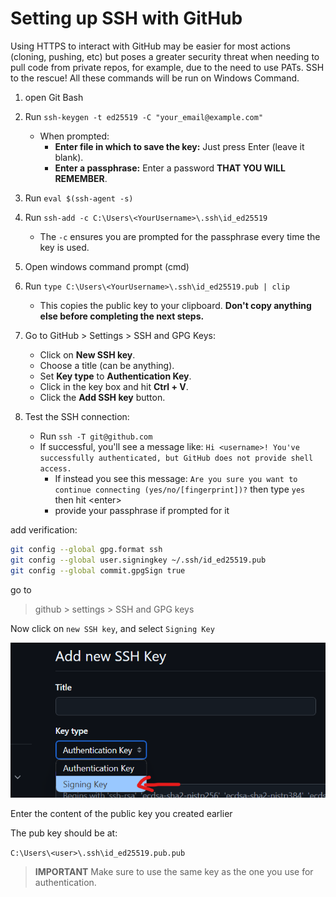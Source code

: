 # Setting up SSH  with GitHub

Using HTTPS to interact with GitHub may be easier for most actions (cloning, pushing, etc) but poses a greater security threat when needing to pull code from private repos, for example, due to the need to use PATs. SSH to the rescue! All these commands will be run on Windows Command.

1. open Git Bash

2. Run `ssh-keygen -t ed25519 -C "your_email@example.com"`
   - When prompted:
     - **Enter file in which to save the key:** Just press Enter (leave it blank).
     - **Enter a passphrase:** Enter a password **THAT YOU WILL REMEMBER**.

3. Run `eval $(ssh-agent -s)`

4. Run `ssh-add -c C:\Users\<YourUsername>\.ssh\id_ed25519`
   - The `-c` ensures you are prompted for the passphrase every time the key is used.

5. Open windows command prompt (cmd)

6. Run `type C:\Users\<YourUsername>\.ssh\id_ed25519.pub | clip`
   - This copies the public key to your clipboard. **Don't copy anything else before completing the next steps.**

7. Go to GitHub > Settings > SSH and GPG Keys:
   - Click on **New SSH key**.
   - Choose a title (can be anything).
   - Set **Key type** to **Authentication Key**.
   - Click in the key box and hit **Ctrl + V**.
   - Click the **Add SSH key** button.

8. Test the SSH connection:
   - Run `ssh -T git@github.com`
   - If successful, you'll see a message like:
     `Hi <username>! You've successfully authenticated, but GitHub does not provide shell access.`
      - If instead you see this message:
         `Are you sure you want to continue connecting (yes/no/[fingerprint])?` then type `yes` then hit \<enter>
      - provide your passphrase if prompted for it

add verification:

``` bash
git config --global gpg.format ssh
git config --global user.signingkey ~/.ssh/id_ed25519.pub
git config --global commit.gpgSign true
```

go to
> github > settings > SSH and GPG keys

Now click on `new SSH key`, and select `Signing Key`

![ssh signing key](../imgs/ssh_signing_key.png)

Enter the content of the public key you created earlier

The pub key should be at:

`C:\Users\<user>\.ssh\id_ed25519.pub.pub`

>**IMPORTANT** Make sure to use the same key as the one you use for authentication.
